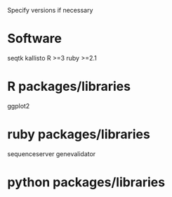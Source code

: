 Specify versions if necessary

# Software

seqtk
kallisto
R >=3
ruby >=2.1

# R packages/libraries

ggplot2

# ruby packages/libraries

sequenceserver
genevalidator

# python packages/libraries

